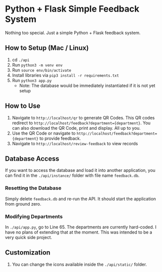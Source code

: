 # Python + Flask Simple Feedback System

Nothing too special. Just a simple Python + Flask feedback system.

## How to Setup (Mac / Linux)
1. cd `./api`
1. Run `python3 -m venv env`
2. Run `source env/bin/activate`
2. Install libraries via `pip3 install -r requirements.txt`
4. Run `python3 app.py`
    * Note: The database would be immediately instantiated if it is not yet setup

## How to Use

1. Navigate to `http://localhost/qr` to generate QR Codes. This QR codes redirect to `http://localhost/feedback?department={department}`. You can also download the QR Code, print and display. All up to you.
2. Use the QR Code or navigate to `http://localhost/feedback?department={department}` to provide feedback.
3. Navigate to `http://localhost/review-feedback` to view records

## Database Access
If you want to access the database and load it into another application, you can find it in the `./api/instance/` folder with file name `feedback.db`.

### Resetting the Database
Simply delete `feedback.db` and re-run the API. It should start the application from ground zero.

### Modifying Departments
In `./api/app.py`, go to Line 65. The departments are currently hard-coded. I have no plans of extending that at the moment. This was intended to be a very quick side project.

## Customization
1. You can change the icons available inside the `./api/static/` folder.
